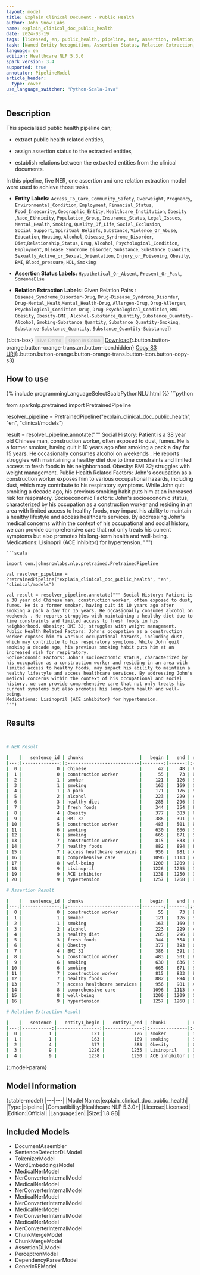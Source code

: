 ```yaml
---
layout: model
title: Explain Clinical Document - Public Health
author: John Snow Labs
name: explain_clinical_doc_public_health
date: 2024-03-19
tags: [licensed, en, public_health, pipeline, ner, assertion, relation_extraction]
task: [Named Entity Recognition, Assertion Status, Relation Extraction, Pipeline Healthcare]
language: en
edition: Healthcare NLP 5.3.0
spark_version: 3.4
supported: true
annotator: PipelineModel
article_header:
  type: cover
use_language_switcher: "Python-Scala-Java"
---
```


## Description

This specialized public health pipeline can;

- extract public health related entities,

- assign assertion status to the extracted entities,

- establish relations between the extracted entities from the clinical documents.

In this pipeline, five NER, one assertion and one relation extraction model were used to achieve those tasks.



- **Entity Labels:** `Access_To_Care`, `Community_Safety`, `Overweight`, `Pregnancy`, `Environmental_Condition`, `Employment`, `Financial_Status`, `Food_Insecurity`, `Geographic_Entity`, `Healthcare_Institution`, `Obesity` ,`Race_Ethnicity`, `Population_Group`,  `Insurance_Status`, `Legal_Issues`, `Mental_Health`, `Smoking`, `Quality_Of_Life`, `Social_Exclusion`, `Social_Support`, `Spiritual_Beliefs`, `Substance`, `Violence_Or_Abuse`, `Education`, `Housing`, `Alcohol`, `Disease_Syndrome_Disorder`, `Diet`,`Relationship_Status`, `Drug`, `Alcohol`, `Psychological_Condition`, `Employment`, `Disease_Syndrome_Disorder`, `Substance`, `Substance_Quantity`, `Sexually_Active_or_Sexual_Orientation`, `Injury_or_Poisoning`, `Obesity`, `BMI`, `Blood_pressure`, `HDL`, `Smoking`

- **Assertion Status Labels:**  `Hypothetical_Or_Absent`, `Present_Or_Past`, `SomeoneElse`

- **Relation Extraction Labels:** Given Relation Pairs : `Disease_Syndrome_Disorder-Drug`, `Drug-Disease_Syndrome_Disorder`, `Drug-Mental_Healt`,`Mental_Health-Drug`, `Allergen-Drug`, `Drug-Allergen`,  `Psychological_Condition-Drug`, `Drug-Psychological_Condition`, `BMI-Obesity`, `Obesity-BMI` , `Alcohol-Substance_Quantity`, `Substance_Quantity-Alcohol`, `Smoking-Substance_Quantity`, `Substance_Quantity-Smoking`, `Substance-Substance_Quantity`, `Substance_Quantity-Substance`])

{:.btn-box}
<button class="button button-orange" disabled>Live Demo</button>
<button class="button button-orange" disabled>Open in Colab</button>
[Download](https://s3.amazonaws.com/auxdata.johnsnowlabs.com/clinical/models/explain_clinical_doc_public_health_en_5.3.0_3.4_1710881630742.zip){:.button.button-orange.button-orange-trans.arr.button-icon.hidden}
[Copy S3 URI](s3://auxdata.johnsnowlabs.com/clinical/models/explain_clinical_doc_public_health_en_5.3.0_3.4_1710881630742.zip){:.button.button-orange.button-orange-trans.button-icon.button-copy-s3}

## How to use



<div class="tabs-box" markdown="1">
{% include programmingLanguageSelectScalaPythonNLU.html %}
```python

from sparknlp.pretrained import PretrainedPipeline

resolver_pipeline = PretrainedPipeline("explain_clinical_doc_public_health", "en", "clinical/models")

result = resolver_pipeline.annotate(""" Social History: Patient is a 38 year old Chinese man, construction worker, often exposed to dust, fumes. He is a former smoker, having quit it 10 years ago after smoking a pack a day for 15 years. He occasionally consumes alcohol on weekends . He reports struggles with maintaining a healthy diet due to time constraints and limited access to fresh foods in his neighborhood. Obesity: BMI 32; struggles with weight management. 
Public Health Related Factors: John's occupation as a construction worker exposes him to various occupational hazards, including dust, which may contribute to his respiratory symptoms. While John quit smoking a decade ago, his previous smoking habit puts him at an increased risk for respiratory.
Socioeconomic Factors: John's socioeconomic status, characterized by his occupation as a construction worker and residing in an area with limited access to healthy foods, may impact his ability to maintain a healthy lifestyle and access healthcare services. By addressing John's medical concerns within the context of his occupational and social history, we can provide comprehensive care that not only treats his current symptoms but also promotes his long-term health and well-being. 
Medications: Lisinopril (ACE inhibitor) for hypertension.
""")

```
```scala

import com.johnsnowlabs.nlp.pretrained.PretrainedPipeline

val resolver_pipeline = PretrainedPipeline("explain_clinical_doc_public_health", "en", "clinical/models")

val result = resolver_pipeline.annotate(""" Social History: Patient is a 38 year old Chinese man, construction worker, often exposed to dust, fumes. He is a former smoker, having quit it 10 years ago after smoking a pack a day for 15 years. He occasionally consumes alcohol on weekends . He reports struggles with maintaining a healthy diet due to time constraints and limited access to fresh foods in his neighborhood. Obesity: BMI 32; struggles with weight management. 
Public Health Related Factors: John's occupation as a construction worker exposes him to various occupational hazards, including dust, which may contribute to his respiratory symptoms. While John quit smoking a decade ago, his previous smoking habit puts him at an increased risk for respiratory.
Socioeconomic Factors: John's socioeconomic status, characterized by his occupation as a construction worker and residing in an area with limited access to healthy foods, may impact his ability to maintain a healthy lifestyle and access healthcare services. By addressing John's medical concerns within the context of his occupational and social history, we can provide comprehensive care that not only treats his current symptoms but also promotes his long-term health and well-being. 
Medications: Lisinopril (ACE inhibitor) for hypertension.
""")

```
</div>

## Results

```bash


# NER Result

|    |   sentence_id | chunks                     |   begin |   end | entities                  |
|---:|--------------:|:---------------------------|--------:|------:|:--------------------------|
|  0 |             0 | Chinese                    |      42 |    48 | Race_Ethnicity            |
|  1 |             0 | construction worker        |      55 |    73 | Employment                |
|  2 |             1 | smoker                     |     121 |   126 | Smoking                   |
|  3 |             1 | smoking                    |     163 |   169 | Smoking                   |
|  4 |             1 | a pack                     |     171 |   176 | Substance_Quantity        |
|  5 |             2 | alcohol                    |     223 |   229 | Alcohol                   |
|  6 |             3 | healthy diet               |     285 |   296 | Diet                      |
|  7 |             3 | fresh foods                |     344 |   354 | Food_Insecurity           |
|  8 |             4 | Obesity                    |     377 |   383 | Obesity                   |
|  9 |             4 | BMI 32                     |     386 |   391 | BMI                       |
| 10 |             5 | construction worker        |     483 |   501 | Employment                |
| 11 |             6 | smoking                    |     630 |   636 | Smoking                   |
| 12 |             6 | smoking                    |     665 |   671 | Smoking                   |
| 13 |             7 | construction worker        |     815 |   833 | Employment                |
| 14 |             7 | healthy foods              |     882 |   894 | Food_Insecurity           |
| 15 |             7 | access healthcare services |     956 |   981 | Access_To_Care            |
| 16 |             8 | comprehensive care         |    1096 |  1113 | Access_To_Care            |
| 17 |             8 | well-being                 |    1200 |  1209 | Quality_Of_Life           |
| 18 |             9 | Lisinopril                 |    1226 |  1235 | Drug                      |
| 19 |             9 | ACE inhibitor              |    1238 |  1250 | Drug                      |
| 20 |             9 | hypertension               |    1257 |  1268 | Disease_Syndrome_Disorder |

# Assertion Result

|    |   sentence_id | chunks                     |   begin |   end | entities                  | assertion              |
|---:|--------------:|:---------------------------|--------:|------:|:--------------------------|:-----------------------|
|  0 |             0 | construction worker        |      55 |    73 | Employment                | Present_Or_Past        |
|  1 |             1 | smoker                     |     121 |   126 | Smoking                   | Present_Or_Past        |
|  2 |             1 | smoking                    |     163 |   169 | Smoking                   | Present_Or_Past        |
|  3 |             2 | alcohol                    |     223 |   229 | Alcohol                   | Hypothetical_Or_Absent |
|  4 |             3 | healthy diet               |     285 |   296 | Diet                      | Hypothetical_Or_Absent |
|  5 |             3 | fresh foods                |     344 |   354 | Food_Insecurity           | Present_Or_Past        |
|  6 |             4 | Obesity                    |     377 |   383 | Obesity                   | Hypothetical_Or_Absent |
|  7 |             4 | BMI 32                     |     386 |   391 | Obesity                   | Present_Or_Past        |
|  8 |             5 | construction worker        |     483 |   501 | Employment                | Present_Or_Past        |
|  9 |             6 | smoking                    |     630 |   636 | Smoking                   | Present_Or_Past        |
| 10 |             6 | smoking                    |     665 |   671 | Smoking                   | Present_Or_Past        |
| 11 |             7 | construction worker        |     815 |   833 | Employment                | Present_Or_Past        |
| 12 |             7 | healthy foods              |     882 |   894 | Food_Insecurity           | Present_Or_Past        |
| 13 |             7 | access healthcare services |     956 |   981 | Access_To_Care            | Hypothetical_Or_Absent |
| 14 |             8 | comprehensive care         |    1096 |  1113 | Access_To_Care            | Present_Or_Past        |
| 15 |             8 | well-being                 |    1200 |  1209 | Quality_Of_Life           | Present_Or_Past        |
| 16 |             9 | hypertension               |    1257 |  1268 | Disease_Syndrome_Disorder | Hypothetical_Or_Absent |

# Relation Extraction Result

|    |   sentence |   entity1_begin |   entity1_end | chunk1        | entity1   |   entity2_begin |   entity2_end | chunk2       | entity2                   | relation                       |   confidence |
|---:|-----------:|----------------:|--------------:|:--------------|:----------|----------------:|--------------:|:-------------|:--------------------------|:-------------------------------|-------------:|
|  0 |          1 |             121 |           126 | smoker        | Smoking   |             171 |           176 | a pack       | Substance_Quantity        | Smoking-Substance_Quantity     |            1 |
|  1 |          1 |             163 |           169 | smoking       | Smoking   |             171 |           176 | a pack       | Substance_Quantity        | Smoking-Substance_Quantity     |            1 |
|  2 |          4 |             377 |           383 | Obesity       | Obesity   |             386 |           391 | BMI 32       | BMI                       | Obesity-BMI                    |            1 |
|  3 |          9 |            1226 |          1235 | Lisinopril    | Drug      |            1257 |          1268 | hypertension | Disease_Syndrome_Disorder | Drug-Disease_Syndrome_Disorder |            1 |
|  4 |          9 |            1238 |          1250 | ACE inhibitor | Drug      |            1257 |          1268 | hypertension | Disease_Syndrome_Disorder | Drug-Disease_Syndrome_Disorder |            1 |


```

{:.model-param}
## Model Information

{:.table-model}
|---|---|
|Model Name:|explain_clinical_doc_public_health|
|Type:|pipeline|
|Compatibility:|Healthcare NLP 5.3.0+|
|License:|Licensed|
|Edition:|Official|
|Language:|en|
|Size:|1.8 GB|

## Included Models

- DocumentAssembler
- SentenceDetectorDLModel
- TokenizerModel
- WordEmbeddingsModel
- MedicalNerModel
- NerConverterInternalModel
- MedicalNerModel
- NerConverterInternalModel
- MedicalNerModel
- NerConverterInternalModel
- MedicalNerModel
- NerConverterInternalModel
- MedicalNerModel
- NerConverterInternalModel
- ChunkMergeModel
- ChunkMergeModel
- AssertionDLModel
- PerceptronModel
- DependencyParserModel
- GenericREModel